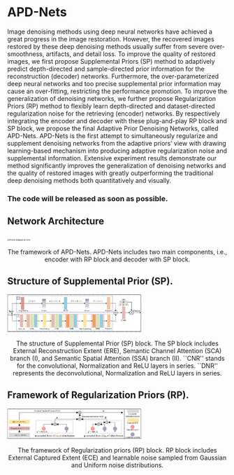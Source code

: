 # APD-Nets
Image denoising methods using deep neural networks have achieved a great progress in the image restoration. However, the recovered images restored by these deep denoising methods usually suffer from severe over-smoothness, artifacts, and detail loss. To improve the quality of restored images, we first propose Supplemental Priors (SP) method to adaptively predict depth-directed and sample-directed prior information for the reconstruction (decoder) networks. Furthermore, the over-parameterized deep neural networks and too precise supplemental prior information may cause an over-fitting, restricting the performance promotion. To improve the generalization of denoising networks, we further propose Regularization Priors (RP) method to flexibly learn depth-directed and dataset-directed regularization noise for the retrieving (encoder) networks. By respectively integrating the encoder and decoder with these plug-and-play RP block and SP block, we propose the final Adaptive Prior Denoising Networks, called APD-Nets. APD-Nets is the first attempt to simultaneously regularize and supplement denoising networks from the adaptive priors’ view with drawing learning-based mechanism into producing adaptive regularization noise and supplemental information. Extensive experiment results demonstrate our method significantly improves the generalization of denoising networks and the quality of restored images with greatly outperforming the traditional deep denoising methods both quantitatively and visually.

### The code will be released as soon as possible.

## Network Architecture
<img src="https://github.com/JiangBoCS/APD-Nets/blob/main/The%20framework%20of%20APD-Nets.png"
     alt="Picture displays an error."
     style="zoom:30%"/>
<center><p>The framework of APD-Nets. APD-Nets includes two main components, i.e., encoder with RP block and decoder with SP block.</p></center>

## Structure of Supplemental Prior (SP).
<img src="https://github.com/JiangBoCS/APD-Nets/blob/main/The%20structure%20of%20Supplemental%20Prior%20(SP)%20block.png"
     alt="Picture displays an error."
     style="zoom:30%"/>
<center><p>The structure of Supplemental Prior (SP) block. The SP block includes External Reconstruction Extent (ERE), Semantic Channel Attention (SCA) branch (I), and Semantic Spatial Attention (SSA) branch (II). ``CNR'' stands for the convolutional, Normalization and ReLU layers in series. ``DNR'' represents the deconvolutional, Normalization and ReLU layers in series. </p></center>

## Framework of Regularization Priors (RP).
<img src="https://github.com/JiangBoCS/APD-Nets/blob/main/The%20framework%20of%20Regularization%20priors%20(RP)%20block.png"
     alt="Picture displays an error."
     style="zoom:30%"/>
<center><p>The framework of Regularization priors (RP) block. RP block includes External Captured Extent (ECE) and learnable noise sampled from Gaussian and Uniform noise distributions.</p></center>
